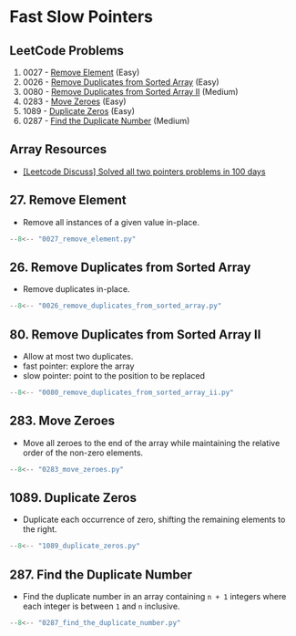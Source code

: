 # Fast Slow Pointers

## LeetCode Problems

1. 0027 - [Remove Element](https://leetcode.com/problems/remove-element/) (Easy)
2. 0026 - [Remove Duplicates from Sorted Array](https://leetcode.com/problems/remove-duplicates-from-sorted-array/) (Easy)
3. 0080 - [Remove Duplicates from Sorted Array II](https://leetcode.com/problems/remove-duplicates-from-sorted-array-ii/) (Medium)
4. 0283 - [Move Zeroes](https://leetcode.com/problems/move-zeroes/) (Easy)
5. 1089 - [Duplicate Zeros](https://leetcode.com/problems/duplicate-zeros/) (Easy)
6. 0287 - [Find the Duplicate Number](https://leetcode.com/problems/find-the-duplicate-number/) (Medium)

## Array Resources

- [[Leetcode Discuss] Solved all two pointers problems in 100 days](https://leetcode.com/discuss/study-guide/1688903/solved-all-two-pointers-problems-in-100-days)

## 27. Remove Element

- Remove all instances of a given value in-place.

```python
--8<-- "0027_remove_element.py"
```

## 26. Remove Duplicates from Sorted Array

- Remove duplicates in-place.

```python
--8<-- "0026_remove_duplicates_from_sorted_array.py"
```

## 80. Remove Duplicates from Sorted Array II

- Allow at most two duplicates.
- fast pointer: explore the array
- slow pointer: point to the position to be replaced

```python
--8<-- "0080_remove_duplicates_from_sorted_array_ii.py"
```

## 283. Move Zeroes

- Move all zeroes to the end of the array while maintaining the relative order of the non-zero elements.

```python
--8<-- "0283_move_zeroes.py"
```

## 1089. Duplicate Zeros

- Duplicate each occurrence of zero, shifting the remaining elements to the right.

```python
--8<-- "1089_duplicate_zeros.py"
```

## 287. Find the Duplicate Number

- Find the duplicate number in an array containing `n + 1` integers where each integer is between `1` and `n` inclusive.

```python
--8<-- "0287_find_the_duplicate_number.py"
```
